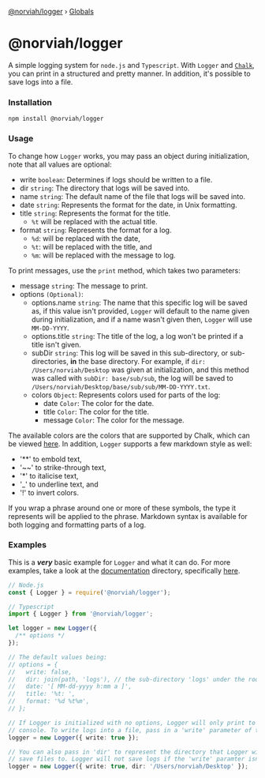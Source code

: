 [@norviah/logger](README.md) › [Globals](globals.md)

# @norviah/logger

A simple logging system for `node.js` and `Typescript`. With `Logger` and <code>[Chalk](https://www.npmjs.com/package/chalk)</code>, you can print in a structured and pretty manner. In addition, it's possible to save logs into a file.

### Installation

```
npm install @norviah/logger
```

### Usage

To change how `Logger` works, you may pass an object during initialization, note that all values are optional:
  - write `boolean`: Determines if logs should be written to a file.
  - dir `string`: The directory that logs will be saved into.
  - name `string`: The default name of the file that logs will be saved into.
  - date `string`: Represents the format for the date, in Unix formatting.
  - title `string`: Represents the format for the title.
    - `%t` will be replaced with the actual title.
  - format `string`: Represents the format for a log.
    - `%d`: will be replaced with the date,
    - `%t`: will be replaced with the title, and
    - `%m`: will be replaced with the message to log.

To print messages, use the `print` method, which takes two parameters:
  - message `string`: The message to print.
  - options `(Optional)`:
    - options.name `string`: The name that this specific log will be saved as, if this value isn't provided, `Logger` will default to the name given during initialization, and if a name wasn't given then, `Logger` will use `MM-DD-YYYY`.
    - options.title `string`: The title of the log, a log won't be printed if a title isn't given.
    - subDir `string`: This log will be saved in this sub-directory, or sub-directories, **in** the base directory. For example, if `dir: /Users/norviah/Desktop` was given at initialization, and this method was called with `subDir: base/sub/sub`, the log will be saved to `/Users/norviah/Desktop/base/sub/sub/MM-DD-YYYY.txt`.
    - colors `Object`: Represents colors used for parts of the log:
      - date `Color`: The color for the date.
      - title `Color`: The color for the title.
      - message `Color`: The color for the message.

The available colors are the colors that are supported by Chalk, which can be viewed [here](https://github.com/chalk/chalk/blob/master/index.d.ts#L56).
In addition, `Logger` supports a few markdown style as well:

  - '**' to embold text,
  - '~~' to strike-through text,
  - '*' to italicise text,
  - '_' to underline text, and
  - '!' to invert colors.

If you wrap a phrase around one or more of these symbols, the type it represents will be applied to the phrase. Markdown syntax is available for both logging and formatting parts of a log.

### Examples

This is a ***very*** basic example for `Logger` and what it can do. For more examples, take a look at the [documentation](./docs) directory, specifically [here](https://github.com/Norviah/logger/blob/master/docs/classes/_index_.logger.md).

```typescript
// Node.js
const { Logger } = require('@norviah/logger');

// Typescript
import { Logger } from '@norviah/logger';

let logger = new Logger({
  /** options */
});

// The default values being:
// options = {
//   write: false,
//   dir: join(path, 'logs'), // the sub-directory 'logs' under the root directory
//   date: '[ MM-dd-yyyy h:mm a ]',
//   title: '%t: ',
//   format: '%d %t%m',
// };

// If Logger is initialized with no options, Logger will only print to the
// console. To write logs into a file, pass in a 'write' parameter of true.
logger = new Logger({ write: true });

// You can also pass in 'dir' to represent the directory that Logger will
// save files to. Logger will not save logs if the 'write' paramter isn't true.
logger = new Logger({ write: true, dir: '/Users/norviah/Desktop' });
```
